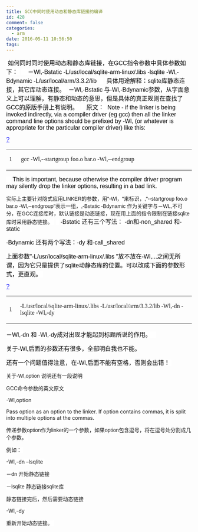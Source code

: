 ```yaml
---
title: GCC中同时使用动态和静态库链接的编译
id: 428
comment: false
categories:
  - arm
date: 2016-05-11 10:56:50
tags:
---
```


<span style="font-size:12pt"><span style="color:black"><span style="font-family:Arial; background-color:white"> </span><span style="font-family:宋体; background-color:white">如何同时同时使用动态和静态库链接，在</span><span style="font-family:Arial; background-color:white">GCC</span><span style="font-family:宋体; background-color:white">指令参数中具体参数如下：</span><span style="font-family:Arial"><span style="background-color:white"> </span>
<span style="background-color:white">    </span></span><span style="font-family:宋体; background-color:white">－</span><span style="font-family:Arial"><span style="background-color:white">Wl,-Bstatic -L/usr/local/sqlite-arm-linux/.libs -lsqlite -Wl,-Bdynamic -L/usr/local/arm/3.3.2/lib </span>
<span style="background-color:white">  </span>
<span style="background-color:white"> </span></span><span style="font-family:宋体; background-color:white">具体用途解释：</span><span style="font-family:Arial; background-color:white">sqlite</span><span style="font-family:宋体; background-color:white">库静态连接，其它库动态连接。</span><span style="font-family:Arial"><span style="background-color:white"> </span>
</span><span style="font-family:宋体; background-color:white">－</span><span style="font-family:Arial; background-color:white">Wl,-Bstatic </span><span style="font-family:宋体; background-color:white">与</span><span style="font-family:Arial; background-color:white">-Wl,-Bdynamic</span><span style="font-family:宋体; background-color:white">参数，从字面意义上可以理解，有静态和动态的意思，但是具体的真正规则在查找了</span><span style="font-family:Arial; background-color:white">GCC</span><span style="font-family:宋体; background-color:white">的原版手册上有说明。</span><span style="font-family:Arial"><span style="background-color:white"> </span>
<span style="background-color:white">  </span>
</span><span style="font-family:宋体; background-color:white">原文：</span><span style="font-family:Arial"><span style="background-color:white"> </span>
<span style="background-color:white">Note - if the linker is being invoked indirectly, via a compiler driver (eg gcc) then all the linker command line options should be prefixed by -Wl, (or whatever is appropriate for the particular compiler driver) like this: </span>
</span></span><span style="font-family:宋体">
			</span></span>

<!-- more -->
[<span style="color:blue; font-family:Arial; font-size:12pt; text-decoration:underline">?</span>](http://my.oschina.net/liangzi1210/blog/172913)<span style="color:black; font-family:Arial; font-size:12pt">
		</span>
<div><table style="border-collapse:collapse" border="0"><colgroup><col style="width:36px"/><col style="width:651px"/></colgroup><tbody valign="top"><tr><td vAlign="middle">

<span style="font-family:宋体; font-size:12pt">1</span>
</td><td vAlign="middle">

<span style="font-family:宋体; font-size:12pt">gcc -Wl,--startgroup foo.o bar.o -Wl,--endgroup</span>
</td></tr></tbody></table></div>

<span style="color:black"><span style="font-size:12pt"><span style="font-family:Arial"><span style="background-color:white">   </span>
<span style="background-color:white">This is important, because otherwise the compiler driver program may silently drop the linker options, resulting in a bad link. </span>

</span><span style="font-family:宋体; background-color:white">实际上主要针对隐式应用</span><span style="font-family:Arial; background-color:white">LINKER</span><span style="font-family:宋体; background-color:white">的参数，用</span><span style="font-family:Arial; background-color:white">"-Wl</span><span style="font-family:宋体; background-color:white">，</span><span style="font-family:Arial; background-color:white">"</span><span style="font-family:宋体; background-color:white">来标识，</span><span style="font-family:Arial; background-color:white">,"--startgroup foo.o bar.o -Wl,--endgroup"</span><span style="font-family:宋体; background-color:white">表示一组，</span><span style="font-family:Arial; background-color:white">,-Bstatic -Bdynamic </span><span style="font-family:宋体; background-color:white">作为关键字与－</span><span style="font-family:Arial; background-color:white">WL,</span><span style="font-family:宋体; background-color:white">不可分，在</span><span style="font-family:Arial; background-color:white">GCC</span><span style="font-family:宋体; background-color:white">连接库时，默认链接是动态链接，现在用上面的指令限制在链接</span><span style="font-family:Arial; background-color:white">sqlite</span><span style="font-family:宋体; background-color:white">库时采用静态链接。</span></span><span style="font-family:Arial"><span style="font-size:12pt"><span style="background-color:white"> </span>
</span><span style="font-size:10pt; background-color:white"> </span><span style="font-size:12pt"><span style="background-color:white"> </span>
<span style="background-color:white">-Bstatic </span></span></span><span style="font-size:12pt"><span style="font-family:宋体; background-color:white">还有三个写法：</span><span style="font-family:Arial; background-color:white"> -dn</span><span style="font-family:宋体; background-color:white">和</span><span style="font-family:Arial; background-color:white">-non_shared </span><span style="font-family:宋体; background-color:white">和</span><span style="font-family:Arial"><span style="background-color:white">-static </span>

</span></span></span><span style="font-family:宋体; font-size:12pt">
		</span>

<span style="color:black; font-size:12pt"><span style="font-family:Arial">-Bdynamic </span><span style="font-family:宋体">还有两个写法：</span><span style="font-family:Arial">-dy </span><span style="font-family:宋体">和</span><span style="font-family:Arial">-call_shared
</span></span>

<span style="font-size:12pt"><span style="color:black"><span style="font-family:宋体; background-color:white">上面参数</span><span style="font-family:Arial; background-color:white">"-L/usr/local/sqlite-arm-linux/.libs "</span><span style="font-family:宋体; background-color:white">放不放在</span><span style="font-family:Arial; background-color:white">-Wl,...</span><span style="font-family:宋体; background-color:white">之间无所谓，因为它只是提供了</span><span style="font-family:Arial; background-color:white">sqlite</span><span style="font-family:宋体; background-color:white">动静态库的位置。可以改成下面的参数形式，更直观。</span><span style="font-family:Arial"><span style="background-color:white"> </span>
</span></span><span style="font-family:宋体">
			</span></span>

[<span style="color:blue; font-family:Arial; font-size:12pt; text-decoration:underline">?</span>](http://my.oschina.net/liangzi1210/blog/172913)<span style="color:black; font-family:Arial; font-size:12pt">
		</span>
<div><table style="border-collapse:collapse" border="0"><colgroup><col style="width:36px"/><col style="width:798px"/></colgroup><tbody valign="top"><tr><td vAlign="middle">

<span style="font-family:宋体; font-size:12pt">1</span>
</td><td vAlign="middle">

<span style="font-family:宋体; font-size:12pt">-L/usr/local/sqlite-arm-linux/.libs -L/usr/local/arm/3.3.2/lib -Wl,-dn -lsqlite -Wl,-dy</span>
</td></tr></tbody></table></div>

<span style="font-size:12pt"><span style="color:black"><span style="font-family:Arial">
</span><span style="font-family:宋体; background-color:white">－</span><span style="font-family:Arial; background-color:white">Wl,-dn </span><span style="font-family:宋体; background-color:white">和</span><span style="font-family:Arial; background-color:white"> -Wl,-dy</span><span style="font-family:宋体; background-color:white">成对出现才能起到标题所说的作用。</span><span style="font-family:Arial"><span style="background-color:white">   </span>

</span></span><span style="font-family:宋体">
			</span></span>

<span style="color:black; font-size:12pt"><span style="font-family:宋体">关于</span><span style="font-family:Arial">-Wl,</span><span style="font-family:宋体">后面的参数还有很多，全部明白我也不能。</span><span style="font-family:Arial">
			</span></span>

<span style="color:black; font-size:12pt"><span style="font-family:宋体; background-color:white">还有一个问题值得注意，在</span><span style="font-family:Arial; background-color:white">-Wl,</span><span style="font-family:宋体; background-color:white">后面不能有空格，否则会出错！</span><span style="font-family:Arial"><span style="background-color:white"> </span>

</span><span style="font-family:宋体; background-color:white">关于</span><span style="font-family:Arial; background-color:white">-Wl,option </span><span style="font-family:宋体; background-color:white">说明还有一段说明</span><span style="font-family:Arial"><span style="background-color:white"> </span>

<span style="background-color:white">GCC</span></span><span style="font-family:宋体; background-color:white">命令参数的英文原文</span><span style="font-family:Arial"><span style="background-color:white"> </span>

<span style="background-color:white">-Wl,option </span>

<span style="background-color:white">Pass option as an option to the linker. If option contains commas, it is split into multiple options at the commas. </span>

</span><span style="font-family:宋体; background-color:white">传递参数</span><span style="font-family:Arial; background-color:white">option</span><span style="font-family:宋体; background-color:white">作为</span><span style="font-family:Arial; background-color:white">linker</span><span style="font-family:宋体; background-color:white">的一个参数，如果</span><span style="font-family:Arial; background-color:white">option</span><span style="font-family:宋体; background-color:white">包含逗号，将在逗号处分割成几个参数。</span><span style="font-family:Arial"><span style="background-color:white"> </span>

</span><span style="font-family:宋体; background-color:white">例如：</span><span style="font-family:Arial"><span style="background-color:white"> </span>

<span style="background-color:white">-Wl,-dn –lsqlite </span>

</span><span style="font-family:宋体; background-color:white">－</span><span style="font-family:Arial; background-color:white">dn </span><span style="font-family:宋体; background-color:white">开始静态链接</span><span style="font-family:Arial"><span style="background-color:white"> </span>

</span><span style="font-family:宋体; background-color:white">－</span><span style="font-family:Arial; background-color:white">lsqlite </span><span style="font-family:宋体; background-color:white">静态链接</span><span style="font-family:Arial; background-color:white">sqlite</span><span style="font-family:宋体; background-color:white">库</span><span style="font-family:Arial"><span style="background-color:white"> </span>

</span><span style="font-family:宋体; background-color:white">静态链接完后，然后需要动态链接</span><span style="font-family:Arial"><span style="background-color:white"> </span>

<span style="background-color:white">-Wl,-dy </span>

</span><span style="font-family:宋体; background-color:white">重新开始动态链接。</span><span style="font-family:Arial; background-color:white"> </span></span>
